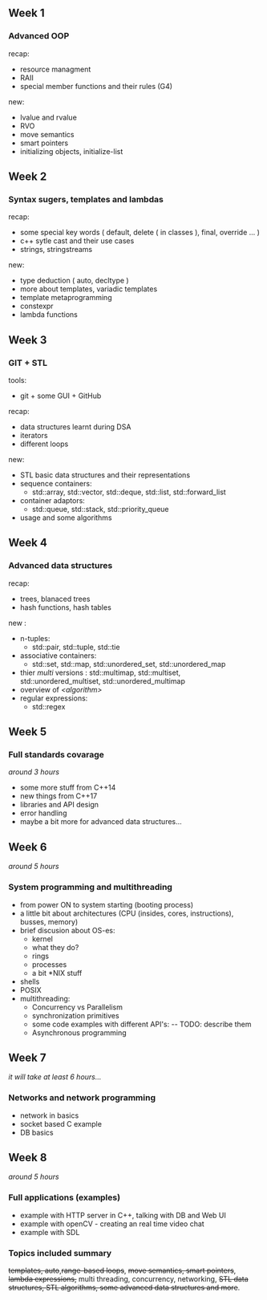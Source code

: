 ## Week 1

### Advanced OOP

recap:
- resource managment
- RAII
- special member functions and their rules (G4)

new:
- lvalue and rvalue
- RVO
- move semantics
- smart pointers
- initializing objects, initialize-list 

## Week 2

### Syntax sugers, templates and lambdas

recap:
- some special key words ( default, delete ( in classes ), final, override ... )
- c++ sytle cast and their use cases
- strings, stringstreams

new:
- type deduction ( auto, decltype )
- more about templates, variadic templates
- template metaprogramming
- constexpr
- lambda functions

## Week 3

### GIT + STL

tools: 
- git + some GUI + GitHub

recap:
- data structures learnt during DSA
- iterators
- different loops

new:
- STL basic data structures and their representations
- sequence containers:
    - std::array, std::vector, std::deque, std::list, std::forward_list
- container adaptors:
    - std::queue, std::stack, std::priority_queue
- usage and some algorithms
## Week 4

### Advanced data structures

recap:
- trees, blanaced trees
- hash functions, hash tables

new :
- n-tuples:
    - std::pair, std::tuple, std::tie
- associative containers:
    - std::set, std::map, std::unordered_set, std::unordered_map
- thier _multi_ versions : std::multimap, std::multiset, std::unordered_multiset, std::unordered_multimap
- overview of *\<algorithm\>*
- regular expressions:
    - std::regex

## Week 5

### Full standards covarage
_around 3 hours_
* some more stuff from C++14
* new things from C++17
* libraries and API design
* error handling
* maybe a bit more for advanced data structures...

## Week 6
_around 5 hours_
### System programming and multithreading

* from power ON to system starting (booting process)
* a little bit about architectures (CPU (insides, cores, instructions), busses, memory)
* brief discusion about OS-es:
  - kernel
  - what they do?
  - rings
  - processes
  - a bit \*NIX stuff
* shells
* POSIX
* multithreading:
  - Concurrency vs Parallelism
  - synchronization primitives
  - some code examples with different API's:
  -- TODO: describe them
  - Asynchronous programming

## Week 7
_it will take at least 6 hours..._
### Networks and network programming
* network in basics
* socket based C example
* DB basics

## Week 8
_around 5 hours_
### Full applications (examples)
 * example with HTTP server in C++, talking with DB and Web UI
 * example with openCV - creating an real time video chat
 * example with SDL

### Topics included summary

~~templates, auto~~,~~range-based loops~~, ~~move semantics, smart pointers~~, ~~lambda expressions,~~
multi threading, concurrency, networking, ~~STL data structures, STL algorithms,
some advanced data structures and more~~.

